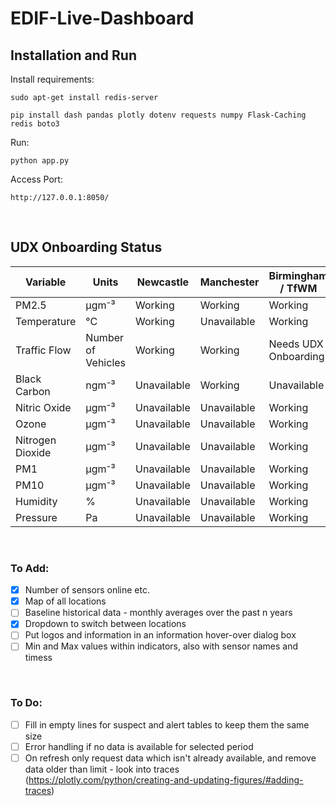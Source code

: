 # EDIF-Live-Dashboard
## Installation and Run
Install requirements:

    sudo apt-get install redis-server

    pip install dash pandas plotly dotenv requests numpy Flask-Caching redis boto3

Run: 
    
    python app.py

Access Port:

    http://127.0.0.1:8050/

<br>

## UDX Onboarding Status

| Variable         | Units              | Newcastle    | Manchester   | Birmingham / TfWM    | Hull | Sheffield |
| ---------------- | ------------------ | ------------ | ------------ | -------------------- | ---- | --------- |
| PM2.5            | μgm⁻³              | Working      | Working      | Working              |      |           |
| Temperature      | °C                 | Working      | Unavailable  | Working              |      |           |
| Traffic Flow     | Number of Vehicles | Working      | Working      | Needs UDX Onboarding |      |           |
| Black Carbon     | ngm⁻³              | Unavailable  | Working      | Unavailable          |      |           |
| Nitric Oxide     | μgm⁻³              | Unavailable  | Unavailable  | Working              |      |           |
| Ozone            | μgm⁻³              | Unavailable  | Unavailable  | Working              |      |           |
| Nitrogen Dioxide | μgm⁻³              | Unavailable  | Unavailable  | Working              |      |           |
| PM1              | μgm⁻³              | Unavailable  | Unavailable  | Working              |      |           |
| PM10             | μgm⁻³              | Unavailable  | Unavailable  | Working              |      |           |
| Humidity         | %                  | Unavailable  | Unavailable  | Working              |      |           |
| Pressure         | Pa                 | Unavailable  | Unavailable  | Working              |      |           |


<br>

### To Add:
- [x] Number of sensors online etc.
- [x] Map of all locations
- [ ] Baseline historical data - monthly averages over the past n years
- [x] Dropdown to switch between locations
- [ ] Put logos and information in an information hover-over dialog box
- [ ] Min and Max values within indicators, also with sensor names and timess

<br>

### To Do:
- [ ] Fill in empty lines for suspect and alert tables to keep them the same size
- [ ] Error handling if no data is available for selected period
- [ ] On refresh only request data which isn't already available, and remove data older than limit - look into traces (https://plotly.com/python/creating-and-updating-figures/#adding-traces)